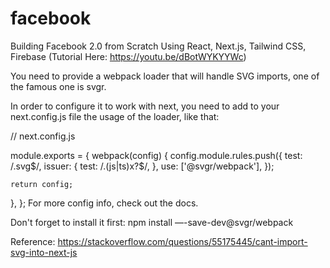 # facebook
Building Facebook 2.0 from Scratch Using React, Next.js, Tailwind CSS, Firebase (Tutorial Here: https://youtu.be/dBotWYKYYWc)


You need to provide a webpack loader that will handle SVG imports, one of the famous one is svgr.

In order to configure it to work with next, you need to add to your next.config.js file the usage of the loader, like that:

// next.config.js
    
module.exports = {
  webpack(config) {
    config.module.rules.push({
      test: /\.svg$/,
      issuer: {
        test: /\.(js|ts)x?$/,
      },
      use: ['@svgr/webpack'],
    });

    return config;
  },
};
For more config info, check out the docs.

Don't forget to install it first: npm install —-save-dev@svgr/webpack

Reference: https://stackoverflow.com/questions/55175445/cant-import-svg-into-next-js
